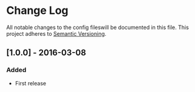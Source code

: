# Change Log
All notable changes to the config fileswill be documented in this file.
This project adheres to [Semantic Versioning](http://semver.org/).

## [1.0.0] - 2016-03-08
### Added

  * First release



